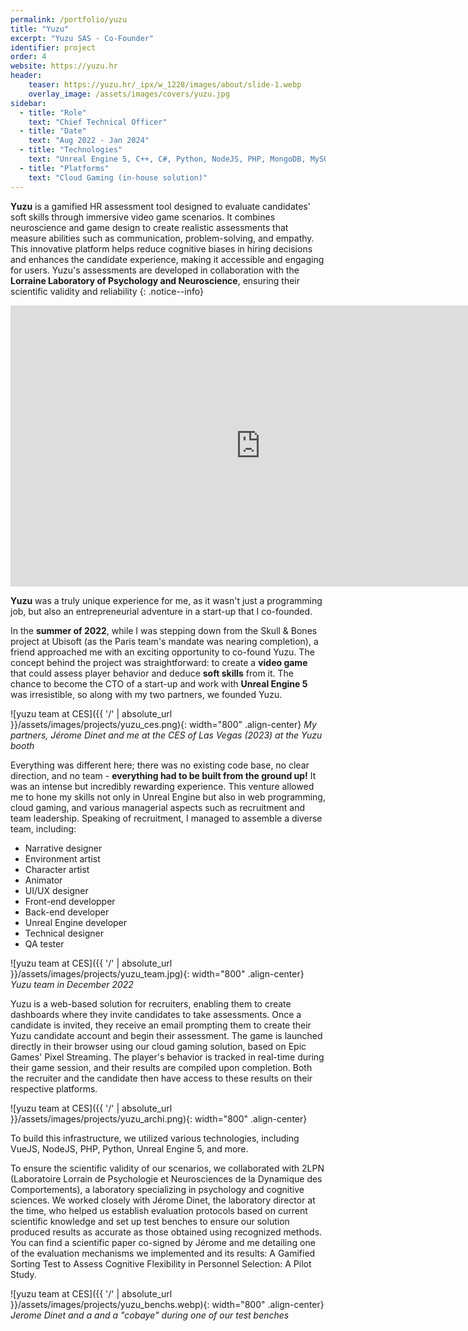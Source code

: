 ```yaml
---
permalink: /portfolio/yuzu
title: "Yuzu"
excerpt: "Yuzu SAS - Co-Founder"
identifier: project
order: 4
website: https://yuzu.hr
header:
    teaser: https://yuzu.hr/_ipx/w_1228/images/about/slide-1.webp
    overlay_image: /assets/images/covers/yuzu.jpg
sidebar:
  - title: "Role"
    text: "Chief Technical Officer"
  - title: "Date"
    text: "Aug 2022 - Jan 2024"
  - title: "Technologies"
    text: "Unreal Engine 5, C++, C#, Python, NodeJS, PHP, MongoDB, MySQL, AWS, Perforce, Git, JIRA"
  - title: "Platforms"
    text: "Cloud Gaming (in-house solution)"
---
```


**Yuzu** is a gamified HR assessment tool designed to evaluate candidates' soft skills through immersive video game scenarios. It combines neuroscience and game design to create realistic assessments that measure abilities such as communication, problem-solving, and empathy. This innovative platform helps reduce cognitive biases in hiring decisions and enhances the candidate experience, making it accessible and engaging for users. Yuzu's assessments are developed in collaboration with the **Lorraine Laboratory of Psychology and Neuroscience**, ensuring their scientific validity and reliability​
{: .notice--info}


<div style = "text-align:center">
  <iframe width="800" height="450" src="https://yuzu.hr/videos/landing-video.webm" title="YouTube video player" frameborder="0" allow="accelerometer; autoplay; clipboard-write; encrypted-media; gyroscope; picture-in-picture; web-share" referrerpolicy="strict-origin-when-cross-origin" allowfullscreen></iframe>
</div>

**Yuzu** was a truly unique experience for me, as it wasn't just a programming job, but also an entrepreneurial adventure in a start-up that I co-founded.

In the **summer of 2022**, while I was stepping down from the Skull & Bones project at Ubisoft (as the Paris team's mandate was nearing completion), a friend approached me with an exciting opportunity to co-found Yuzu. The concept behind the project was straightforward: to create a **video game** that could assess player behavior and deduce **soft skills** from it. The chance to become the CTO of a start-up and work with **Unreal Engine 5** was irresistible, so along with my two partners, we founded Yuzu.

![yuzu team at CES]({{ '/' | absolute_url }}/assets/images/projects/yuzu_ces.png){: width="800" .align-center}
*My partners, Jérome Dinet and me at the CES of Las Vegas (2023) at the Yuzu booth*

Everything was different here; there was no existing code base, no clear direction, and no team - **everything had to be built from the ground up!** It was an intense but incredibly rewarding experience. This venture allowed me to hone my skills not only in Unreal Engine but also in web programming, cloud gaming, and various managerial aspects such as recruitment and team leadership.
Speaking of recruitment, I managed to assemble a diverse team, including:

- Narrative designer
- Environment artist
- Character artist
- Animator
- UI/UX designer
- Front-end developper
- Back-end developer
- Unreal Engine developer
- Technical designer
- QA tester

![yuzu team at CES]({{ '/' | absolute_url }}/assets/images/projects/yuzu_team.jpg){: width="800" .align-center}
*Yuzu team in December 2022*

Yuzu is a web-based solution for recruiters, enabling them to create dashboards where they invite candidates to take assessments. Once a candidate is invited, they receive an email prompting them to create their Yuzu candidate account and begin their assessment. The game is launched directly in their browser using our cloud gaming solution, based on Epic Games' Pixel Streaming. The player's behavior is tracked in real-time during their game session, and their results are compiled upon completion. Both the recruiter and the candidate then have access to these results on their respective platforms.

![yuzu team at CES]({{ '/' | absolute_url }}/assets/images/projects/yuzu_archi.png){: width="800" .align-center}

To build this infrastructure, we utilized various technologies, including VueJS, NodeJS, PHP, Python, Unreal Engine 5, and more.

To ensure the scientific validity of our scenarios, we collaborated with 2LPN (Laboratoire Lorrain de Psychologie et Neurosciences de la Dynamique des Comportements), a laboratory specializing in psychology and cognitive sciences. We worked closely with Jérome Dinet, the laboratory director at the time, who helped us establish evaluation protocols based on current scientific knowledge and set up test benches to ensure our solution produced results as accurate as those obtained using recognized methods. You can find a scientific paper co-signed by Jérome and me detailing one of the evaluation mechanisms we implemented and its results: A Gamified Sorting Test to Assess Cognitive Flexibility in Personnel Selection: A Pilot Study.

![yuzu team at CES]({{ '/' | absolute_url }}/assets/images/projects/yuzu_benchs.webp){: width="800" .align-center}
*Jerome Dinet and a and a "cobaye" during one of our test benches*

